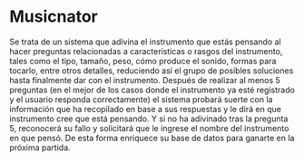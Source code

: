 # Musicnator
Se trata de un sistema que adivina el instrumento que estás pensando al hacer preguntas relacionadas a características o rasgos del instrumento, tales como el tipo, tamaño, peso, cómo produce el sonido, formas para tocarlo, entre otros detalles, reduciendo así el grupo de posibles soluciones hasta finalmente dar con el instrumento.
Después de realizar al menos 5 preguntas (en el mejor de los casos donde el instrumento ya esté registrado y el usuario responda correctamente) el sistema probará suerte con la información que ha recopilado en base a sus respuestas y le dirá en que instrumento cree que está pensando. Y si no ha adivinado tras la pregunta 5, reconocerá su fallo y solicitará que le ingrese el nombre del instrumento en que pensó. De esta forma enriquece su base de datos para ganarte en la próxima partida.
